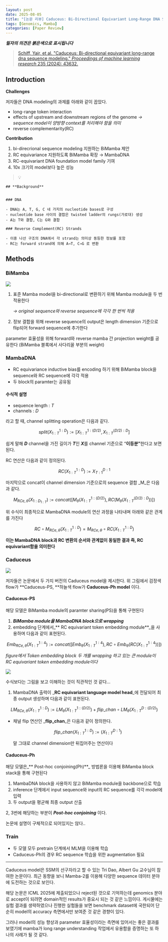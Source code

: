 ```yaml
---
layout: post
date: 2025-08-05
title: "[논문 리뷰] Caduceus: Bi-Directional Equivariant Long-Range DNA Sequence Modeling"
tags: [Genomics, Mamba]
categories: [Paper Review]
---
```


<span class="notion-red">_**필자의 의견은 붉은색으로 표시됩니다**_</span>


> [Schiff, Yair, et al. "Caduceus: Bi-directional equivariant long-range dna sequence modeling." ](https://pmc.ncbi.nlm.nih.gov/articles/PMC12189541/)[_Proceedings of machine learning research_](https://pmc.ncbi.nlm.nih.gov/articles/PMC12189541/)[ 235 (2024): 43632.](https://pmc.ncbi.nlm.nih.gov/articles/PMC12189541/)



## Introduction


**Challenges**


저자들은 DNA modeling의 과제를 아래와 같이 꼽았다.

- long-range token interaction
- effects of upstream and downstream regions of the genome 
_→ sequence model이 양방향 context를 처리해야 함을 의미_
- reverse complementarity(RC)

**Contribution**

1. bi-direcrional sequence modeling 지원하는 BiMamba 제안
1. RC equivariance 지원하도록 BiMamba 확장 → MambaDNA
1. RC-equivariant DNA foundation model family 기여
1. 10x 크기의 model보다 높은 성능

> 💡 


	## **Background**


	### DNA

	- DNA는 A, T, G, C 네 가지의 nucleotide bases로 구성
	- nucleotide base 사이의 결합은 twisted ladder의 rungs(가로대) 생성
	- A는 T와 결합, C는 G와 결합

	### Reverse Complement(RC) Strands

	- 이중 나선 구조의 DNA에서 각 strand는 의미상 동등한 정보를 포함
	- RC는 forward strand에 의해 A→T, C→G 로 변환


## Methods



### BiMamba


![](https://prod-files-secure.s3.us-west-2.amazonaws.com/542b861c-36a8-4051-84e5-8804b6728dba/2c247d59-7815-4980-99f0-8f0d21f445a7/image.png?X-Amz-Algorithm=AWS4-HMAC-SHA256&X-Amz-Content-Sha256=UNSIGNED-PAYLOAD&X-Amz-Credential=ASIAZI2LB4664BQ2GQB5%2F20250827%2Fus-west-2%2Fs3%2Faws4_request&X-Amz-Date=20250827T200109Z&X-Amz-Expires=3600&X-Amz-Security-Token=IQoJb3JpZ2luX2VjEDwaCXVzLXdlc3QtMiJGMEQCICV4G6z0ZvMAvyruYcju7FEQHnj2s8l3k7wVmKluoGPfAiAr1dWnGDumlBSu2VhrPVpqXD4ck99hUTlCutOH1coW7CqIBAiV%2F%2F%2F%2F%2F%2F%2F%2F%2F%2F8BEAAaDDYzNzQyMzE4MzgwNSIMfr9JolOErTvp7D2QKtwDBy47ltLUysnZDrBsDzlwfChH3Qrenz3KpDyk5bFAkLPaXLg77tSJEs1%2FJza8C3fwp1kdIKfx0j%2FRu3u4wW8F77wCZr%2F6t2hEVhLMNpEQewCjrrxPTT6prJxp04hQMDkva47SkVhoxBMu1ihjDe%2B%2BDvidLQOPWHrNGV9jBzTJGtc4bA8ayKXLVEomP8YdTo3TSWmiwscRer0CWVfUI7qXj9AdpnWGLoPqkS5jgaA%2Blk8dHQaCYKFwuSr1x6HogYCFRMFTNM%2BVq0RqUD4yUhc8TaHZlR%2F2JJg7rxnBbhrJaSCnY6m88zB%2FrZnPMcmm7U6MVcpmeKI64N1FCP3JpP3x9GDvhTsWmr7BwsVsOQ5qeEUAf%2FhjiyoRJPOO%2B3qPaTU4sCCoitsoUa2a3ucl8Jww3zFEatU%2B3TFWsHdoIk8nD0K44f323T56S5D2SaLbbb97k2aeGYbtJWs3l8%2FCYbOc1nPgMYfU8boxOg8Mx%2F7Jho24bLcLSMXf7mVCKBDgL%2BDobIT543Mr9tIjlCbFO1EiVpDA0znUL3UW7w4i07PkJSyHidRbixt98J7QlZ9fjeHEqfN%2BPNqx4aKwQ8a3ft78h5tBpNbZJwKRcwgj4r7MeBMo8sNcgHXQ6Q6Uw6Ewn8W9xQY6pgHvvQXR1%2Big%2FiOk2DrYXeMFtcPzVK9akQH6%2FEYph3bDz38leds0IMI1mVQQKwDfTVboCYnyaP7apeVuUZPXTNL2i6dvSK%2Be7FlkoXHiyUPiC0GPc70GOBwQYAT3bNhjtH97qARO7Q0%2BFp3XI8HEjRaKEiuCCFOhm1CBJcLhCmvfNWp%2BC1TwYKQJYvSxABlmMNDPTMnqz6Qcy8xiY%2FJHWiziAP54eeia&X-Amz-Signature=1ec48f753c5cf5edc82632c66b2fb725db6acfaad79fd8eabfc17065e1f096c8&X-Amz-SignedHeaders=host&x-amz-checksum-mode=ENABLED&x-id=GetObject)

1. 표준 Mamba model을 bi-directional로 변환하기 위해 Mamba module을 두 번 적용한다

	_→ original sequence와 reverse sequence에 각각 한 번씩 적용_

1. 정보 결합을 위해 reverse sequence의 output은 length dimension 기준으로 flip되어 forward sequence에 추가한다

parameter 효율성을 위해 forward와 reverse mamba 간 projection weight를 공유한다 (BiMamba 블록에서 사다리꼴 부분의 weight)



### MambaDNA

- RC equivariance inductive bias를 encoding 하기 위해 BiMamba block을 sequence와 RC sequence에 각각 적용
- 두 block의 paramter는 공유됨


#### 수식적 설명

- sequence length : _T_
- channels : _D_

라고 할 때,  channel splitting operation은 다음과 같다.


$$
split(X^{1:D}_{1:T}):=[X^{1:(D/2)}_{1:T},X^{(D/2):D}_{1:T}]
$$


<span class="notion-red">쉽게 말해 </span><span class="notion-red">_**D**_</span><span class="notion-red"> channel을 가진 길이가 </span><span class="notion-red">_**T**_</span><span class="notion-red">인 </span><span class="notion-red">_**X**_</span><span class="notion-red">를 channel 기준으로 “</span><span class="notion-red">**이등분”**</span><span class="notion-red">한다고 보면 된다.</span>


RC 연산은 다음과 같이 정의된다.


$$
RC(X^{1:D}_{1:T}):=X^{D:1}_{T:1}
$$


마지막으로 concat이 channel dimension 기준으로의 sequence 결합 _M_은 다음과 같다.


$$
M_{RCe,\theta}(X_{1:D_{1:T}}):=concat([M_{\theta}(X^{1:(D/2)}_{1:T}),RC(M_{\theta}(X^{(D/2):D}_{1:T}))])
$$


위 수식이 최종적으로 MambaDNA module의 연산 과정을 나타내며 아래와 같은 관계를 가진다


$$
RC\circ M_{RCe,\theta}(X^{1:D}_{1:T}) = M_{RCe,\theta} \circ RC(X^{1:D}_{1:T})
$$


**이는 MambaDNA block과 RC 변환의 순서와 관계없이 동일한 결과 즉, RC equivariant함을 의미한다**



### Caduceus


![](https://prod-files-secure.s3.us-west-2.amazonaws.com/542b861c-36a8-4051-84e5-8804b6728dba/f94a60d7-8145-473b-aef9-7c68d3ec604a/image.png?X-Amz-Algorithm=AWS4-HMAC-SHA256&X-Amz-Content-Sha256=UNSIGNED-PAYLOAD&X-Amz-Credential=ASIAZI2LB4664BQ2GQB5%2F20250827%2Fus-west-2%2Fs3%2Faws4_request&X-Amz-Date=20250827T200109Z&X-Amz-Expires=3600&X-Amz-Security-Token=IQoJb3JpZ2luX2VjEDwaCXVzLXdlc3QtMiJGMEQCICV4G6z0ZvMAvyruYcju7FEQHnj2s8l3k7wVmKluoGPfAiAr1dWnGDumlBSu2VhrPVpqXD4ck99hUTlCutOH1coW7CqIBAiV%2F%2F%2F%2F%2F%2F%2F%2F%2F%2F8BEAAaDDYzNzQyMzE4MzgwNSIMfr9JolOErTvp7D2QKtwDBy47ltLUysnZDrBsDzlwfChH3Qrenz3KpDyk5bFAkLPaXLg77tSJEs1%2FJza8C3fwp1kdIKfx0j%2FRu3u4wW8F77wCZr%2F6t2hEVhLMNpEQewCjrrxPTT6prJxp04hQMDkva47SkVhoxBMu1ihjDe%2B%2BDvidLQOPWHrNGV9jBzTJGtc4bA8ayKXLVEomP8YdTo3TSWmiwscRer0CWVfUI7qXj9AdpnWGLoPqkS5jgaA%2Blk8dHQaCYKFwuSr1x6HogYCFRMFTNM%2BVq0RqUD4yUhc8TaHZlR%2F2JJg7rxnBbhrJaSCnY6m88zB%2FrZnPMcmm7U6MVcpmeKI64N1FCP3JpP3x9GDvhTsWmr7BwsVsOQ5qeEUAf%2FhjiyoRJPOO%2B3qPaTU4sCCoitsoUa2a3ucl8Jww3zFEatU%2B3TFWsHdoIk8nD0K44f323T56S5D2SaLbbb97k2aeGYbtJWs3l8%2FCYbOc1nPgMYfU8boxOg8Mx%2F7Jho24bLcLSMXf7mVCKBDgL%2BDobIT543Mr9tIjlCbFO1EiVpDA0znUL3UW7w4i07PkJSyHidRbixt98J7QlZ9fjeHEqfN%2BPNqx4aKwQ8a3ft78h5tBpNbZJwKRcwgj4r7MeBMo8sNcgHXQ6Q6Uw6Ewn8W9xQY6pgHvvQXR1%2Big%2FiOk2DrYXeMFtcPzVK9akQH6%2FEYph3bDz38leds0IMI1mVQQKwDfTVboCYnyaP7apeVuUZPXTNL2i6dvSK%2Be7FlkoXHiyUPiC0GPc70GOBwQYAT3bNhjtH97qARO7Q0%2BFp3XI8HEjRaKEiuCCFOhm1CBJcLhCmvfNWp%2BC1TwYKQJYvSxABlmMNDPTMnqz6Qcy8xiY%2FJHWiziAP54eeia&X-Amz-Signature=076f6d99f96de9c269c626e7e2e3b66fb4147297f5985f60e4ea81da22a79e3e&X-Amz-SignedHeaders=host&x-amz-checksum-mode=ENABLED&x-id=GetObject)


저자들은 논문에서 두 가지 버전의 Caduceus model을 제시한다. 위 그림에서 검정색 flow가 **Caduceus-PS, **하늘색 flow가 **Caduceus-Ph model** 이다.



#### Caduceus-PS


해당 모델은 BiMamba module의 paramter sharing(PS)을 통해 구현된다

1. _**BiMamba module을 MambaDNA block으로 wrapping**_
1. embedding 단계에서_** RC equivariant token embedding module**_을 사용하며 다음과 같이 표현된다.

$$
Emb_{RCe,\theta}(X^{1:4}_{1:T}):=concat([Emb_{\theta}(X^{1:4}_{1:T}),RC \circ Emb_{\theta}(RC(X^{1:4}_{1:T}))])
$$


_figure에서 Token embedding block 두 개를 wrapping 하고 있는 큰 module이 RC equivariant token embedding module이다_


![](https://prod-files-secure.s3.us-west-2.amazonaws.com/542b861c-36a8-4051-84e5-8804b6728dba/b175e4da-71eb-4e91-8c23-a06dabe673c9/image.png?X-Amz-Algorithm=AWS4-HMAC-SHA256&X-Amz-Content-Sha256=UNSIGNED-PAYLOAD&X-Amz-Credential=ASIAZI2LB4664BQ2GQB5%2F20250827%2Fus-west-2%2Fs3%2Faws4_request&X-Amz-Date=20250827T200110Z&X-Amz-Expires=3600&X-Amz-Security-Token=IQoJb3JpZ2luX2VjEDwaCXVzLXdlc3QtMiJGMEQCICV4G6z0ZvMAvyruYcju7FEQHnj2s8l3k7wVmKluoGPfAiAr1dWnGDumlBSu2VhrPVpqXD4ck99hUTlCutOH1coW7CqIBAiV%2F%2F%2F%2F%2F%2F%2F%2F%2F%2F8BEAAaDDYzNzQyMzE4MzgwNSIMfr9JolOErTvp7D2QKtwDBy47ltLUysnZDrBsDzlwfChH3Qrenz3KpDyk5bFAkLPaXLg77tSJEs1%2FJza8C3fwp1kdIKfx0j%2FRu3u4wW8F77wCZr%2F6t2hEVhLMNpEQewCjrrxPTT6prJxp04hQMDkva47SkVhoxBMu1ihjDe%2B%2BDvidLQOPWHrNGV9jBzTJGtc4bA8ayKXLVEomP8YdTo3TSWmiwscRer0CWVfUI7qXj9AdpnWGLoPqkS5jgaA%2Blk8dHQaCYKFwuSr1x6HogYCFRMFTNM%2BVq0RqUD4yUhc8TaHZlR%2F2JJg7rxnBbhrJaSCnY6m88zB%2FrZnPMcmm7U6MVcpmeKI64N1FCP3JpP3x9GDvhTsWmr7BwsVsOQ5qeEUAf%2FhjiyoRJPOO%2B3qPaTU4sCCoitsoUa2a3ucl8Jww3zFEatU%2B3TFWsHdoIk8nD0K44f323T56S5D2SaLbbb97k2aeGYbtJWs3l8%2FCYbOc1nPgMYfU8boxOg8Mx%2F7Jho24bLcLSMXf7mVCKBDgL%2BDobIT543Mr9tIjlCbFO1EiVpDA0znUL3UW7w4i07PkJSyHidRbixt98J7QlZ9fjeHEqfN%2BPNqx4aKwQ8a3ft78h5tBpNbZJwKRcwgj4r7MeBMo8sNcgHXQ6Q6Uw6Ewn8W9xQY6pgHvvQXR1%2Big%2FiOk2DrYXeMFtcPzVK9akQH6%2FEYph3bDz38leds0IMI1mVQQKwDfTVboCYnyaP7apeVuUZPXTNL2i6dvSK%2Be7FlkoXHiyUPiC0GPc70GOBwQYAT3bNhjtH97qARO7Q0%2BFp3XI8HEjRaKEiuCCFOhm1CBJcLhCmvfNWp%2BC1TwYKQJYvSxABlmMNDPTMnqz6Qcy8xiY%2FJHWiziAP54eeia&X-Amz-Signature=10a46f418d193cd41227652f7c5f3d910abb113dcd6a5f02ec4d8dfc0b57665b&X-Amz-SignedHeaders=host&x-amz-checksum-mode=ENABLED&x-id=GetObject)


<span class="notion-red">수식보다는 그림을 보고 이해하는 것이 직관적인 것 같다…</span>

1. MambaDNA 출력이 _**RC equivariant language model head**_에 전달되어 최종 output 생성하며 다음과 같이 표현된다.

$$
LM_{RCe,\theta}(X^{1:D}_{1:T}):= LM_{\theta}(X^{1:(D/2)}_{1:T})+flip\_chan\circ LM_{\theta}(X^{D:(D/2)}_{1:T})
$$

- 채널 flip 연산인 _**flip\_chan**_은 다음과 같이 정의한다.

	$$
	flip\_chan(X^{1:D}_{1:T}):=(X^{D:1}_{1:T})
	$$


	말 그대로 channel dimension만 뒤집어주는 연산이다



#### Caduceus-Ph


해당 모델은_** Post-hoc conjoining(Ph)**_ 방법론을 이용해 BiMamba block stack을 통해 구현된다

1. MambaDNA block을 사용하지 않고 BiMamba module을 backbone으로 학습
1. inference 단계에서 input sequence와 input의 RC sequence를 각각 model에 입력
1. 두 output을 평균해 최종 output 산출

2, 3번에 해당하는 부분이 _**Post-hoc conjoining**_ 이다.


<span class="notion-red">논문에 설명이 구체적으로 되어있지는 않다..</span>



### Train

- 두 모델 모두 pretrain 단계에서 MLM을 이용해 학습
- Caduceus-Ph의 경우 RC sequence 학습을 위한 augmentation 필요

---


<span class="notion-red">Caduceus model은 SSM의 선구자라고 할 수 있는 Tri Dao, Albert Gu 교수님이 참여한 논문이다. 최근 동향을 보니 Mamba-2를 이용해 다양한 sequence 데이터 분야에 도전하는 것으로 보인다.</span>


<span class="notion-red">해당 논문은 ICML 2025에 제출되었으나 reject된 것으로 기억하는데 genomics 분야로 accept이 되려면 domain적인 results가 중요시 되는 것 같은 느낌이다. 게시물에는 실험 결과를 생략하였으나 진행한 실험들을 보면 benchmark dataset에 국한되어 단순히 model의 accuracy 측면에서만 보여준 것 같은 경향이 있다.</span>


<span class="notion-red">그러나 model의 성능 향상과 parameter 효율성이라는 측면에 있어서는 좋은 결과를 보였기에 mamba가 long range understanding 작업에서 유용함을 증명하는 또 하나의 사례가 될 것 같다.</span>

